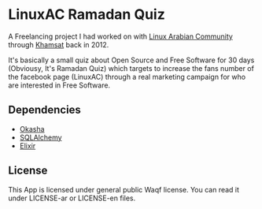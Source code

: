 # LinuxAC Ramadan Quiz

A Freelancing project I had worked on with [Linux Arabian Community](http://www.linuxac.org) through [Khamsat](http://www.khamsat.com) back in 2012.

It's basically a small quiz about Open Source and Free Software for 30 days (Obviousy, It's Ramadan Quiz) which targets to increase the fans number of the facebook page (LinuxAC) through a real marketing campaign for who are interested in Free Software.

## Dependencies

- [Okasha](http://www.ojuba.org/wiki/okasha/)
- [SQLAlchemy](http://www.sqlalchemy.org)
- [Elixir](https://pypi.python.org/pypi/Elixir)

## License

This App is licensed under general public Waqf license. You can read it under LICENSE-ar or LICENSE-en files.
